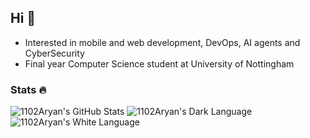 ## Hi 👋
- Interested in mobile and web development, DevOps, AI agents and CyberSecurity
- Final year Computer Science student at University of Nottingham

### Stats 🔥
![1102Aryan's GitHub Stats](https://github-readme-stats.vercel.app/api?username=1102Aryan&show_icons=true&theme=tokyonight)
![1102Aryan's Dark Language](https://raw.githubusercontent.com/1102Aryan/github-stats/master/generated/languages.svg#gh-dark-mode-only)
![1102Aryan's White Language](https://raw.githubusercontent.com/1102Aryan/github-stats/master/generated/languages.svg#gh-light-mode-only)

